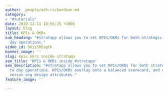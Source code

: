 ```yaml
---
author: _people/ash-richardson.md
category:
- "#tutorials"
date: 2019-12-11 18:55:25 +1000
layout: blog
title: KPIs & OKRs
sub_heading: "#stratapp allows you to set KPIs/OKRs for both strategic and day to
  day operations."
video_id: 9XizSOEagtk
banner_image: ''
slug: kpis okrs inside stratapp
seo_title: 'KPIs & OKRs inside #stratapp'
seo_description: "#stratapp allows you to set KPIs/OKRs for both strategic and day
  to day operations. KPIs/OKRs overlay onto a balanced scorecard, and can be filtered
  versus org design attributes."
feature_image: ''

---
```

